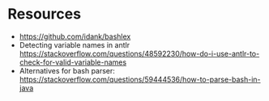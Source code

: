 # Resources
* https://github.com/idank/bashlex
* Detecting variable names in antlr https://stackoverflow.com/questions/48592230/how-do-i-use-antlr-to-check-for-valid-variable-names
* Alternatives for bash parser: https://stackoverflow.com/questions/59444536/how-to-parse-bash-in-java
